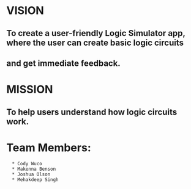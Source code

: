 # **VISION**
## To create a user-friendly Logic Simulator app, where the user can create basic logic circuits 
## and get immediate feedback.

# **MISSION**
## To help users understand how logic circuits work.

# **Team Members:**
      * Cody Wuco
      * Makenna Benson
      * Joshua Olson
      * Mehakdeep Singh